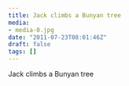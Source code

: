 ```yaml
---
title: Jack climbs a Bunyan tree
media:
- media-0.jpg
date: "2011-07-23T08:01:46Z"
draft: false
tags: []
---
```

Jack climbs a Bunyan tree
